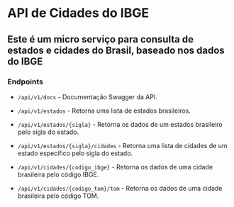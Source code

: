 # API de Cidades do IBGE

## Este é um micro serviço para consulta de estados e cidades do Brasil, baseado nos dados do IBGE

### Endpoints

- `/api/v1/docs` - Documentação Swagger da API.

- `/api/v1/estados` - Retorna uma lista de estados brasileiros.

- `/api/v1/estados/{sigla}` - Retorna os dados de um estados brasileiro pelo sigla do estado.

- `/api/v1/estados/{sigla}/cidades` - Retorna uma lista de cidades de um estado específico pelo sigla do estado.

- `/api/v1/cidades/{codigo_ibge}` - Retorna os dados de uma cidade brasileira pelo código IBGE.

- `/api/v1/cidades/{codigo_tom}/tom` - Retorna os dados de uma cidade brasileira pelo código TOM.
